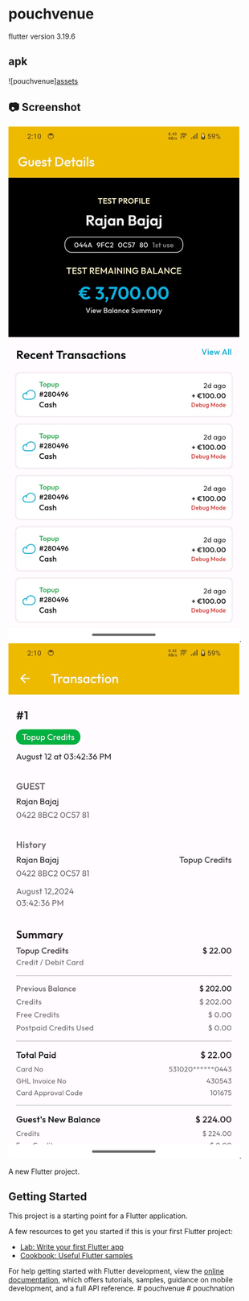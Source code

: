 # pouchvenue

flutter version 3.19.6

## apk

![pouchvenue][assets](app-release.apk)

## 📷 Screenshot

![pouchnation](venue1.jpg).
![pouchnation](venue2.jpg).

A new Flutter project.

## Getting Started

This project is a starting point for a Flutter application.

A few resources to get you started if this is your first Flutter project:

- [Lab: Write your first Flutter app](https://docs.flutter.dev/get-started/codelab)
- [Cookbook: Useful Flutter samples](https://docs.flutter.dev/cookbook)

For help getting started with Flutter development, view the
[online documentation](https://docs.flutter.dev/), which offers tutorials,
samples, guidance on mobile development, and a full API reference.
#   p o u c h v e n u e 
 
 #   p o u c h n a t i o n 
 
 





